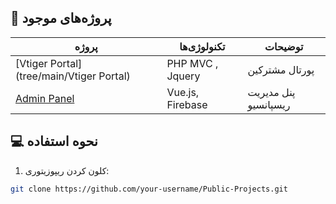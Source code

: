 
## 🌟 پروژه‌های موجود

| پروژه | تکنولوژی‌ها | توضیحات |
|-------|------------|---------|
| [Vtiger Portal](tree/main/Vtiger Portal) | PHP MVC , Jquery | پورتال مشترکین  |
| [Admin Panel](web-projects/admin-dashboard) | Vue.js, Firebase | پنل مدیریت ریسپانسیو |

## 💻 نحوه استفاده

1. کلون کردن ریپوزیتوری:
```bash
git clone https://github.com/your-username/Public-Projects.git